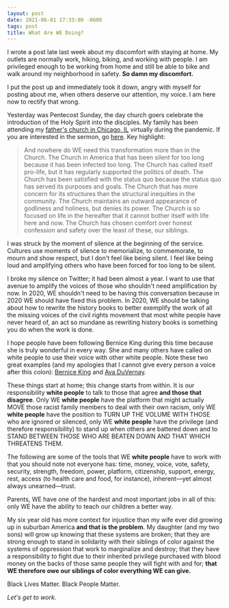 ```yaml
---
layout: post
date: 2021-06-01 17:33:00 -0600
tags: post
title: What Are WE Doing?
---
```


I wrote a post late last week about my discomfort with staying at home. My outlets are normally work, hiking, biking, and working with people. I am privileged enough to be working from home and still be able to bike and walk around my neighborhood in safety. **So damn my discomfort.**

I put the post up and immediately took it down, angry with myself for posting about me, when others deserve our attention, my voice. I am here now to rectify that wrong.

Yesterday was Pentecost Sunday, the day church goers celebrate the introduction of the Holy Spirit into the disciples. My family has been attending my [father's church in Chicago, IL](http://kimballavenuechurch.org) virtually during the pandemic. If you are interested in the sermon, go [here](https://kimballavenews.wordpress.com/2020/05/31/we-need-pentecost-again/). Key highlight:
> And nowhere do WE need this transformation more than in the Church. The Church in America that has been silent for too long because it has been infected too long. The Church has called itself pro-life, but it has regularly supported the politics of death. The Church has been satisfied with the status quo because the status quo has served its purposes and goals. The Church that has more concern for its structures than the structural inequities in the community. The Church maintains an outward appearance of godliness and holiness, but denies its power. The Church is so focused on life in the hereafter that it cannot bother itself with life here and now. The Church has chosen comfort over honest confession and safety over the least of these, our siblings.

I was struck by the moment of silence at the beginning of the service. Cultures use moments of silence to memorialize, to commemorate, to mourn and show respect, but I don't feel like being silent. I feel like being loud and amplifying others who have been forced for too long to be silent.

I broke my silence on Twitter; it had been almost a year. I want to use that avenue to amplify the voices of those who shouldn't need amplification by now. In 2020, WE shouldn't need to be having this conversation because in 2020 WE should have fixed this problem. In 2020, WE should be talking about how to rewrite the history books to better exemplify the work of all the missing voices of the civil rights movement that most white people have never heard of, an act so mundane as rewriting history books is something you do when the work is done.

I hope people have been following Bernice King during this time because she is truly wonderful in every way. She and many others have called on white people to use their voice with other white people. Note these two great examples (and my apologies that I cannot give every person a voice after this colon): [Bernice King](https://twitter.com/BerniceKing/status/1266383557267611649?s=20) and [Ava DuVernay](https://twitter.com/ava/status/1266948036653015041).

These things start at home; this change starts from within. It is our responsibility **white people** to talk to those that agree **and those that disagree**. Only WE **white people** have the platform that might actually MOVE those racist family members to deal with their own racism, only WE **white people** have the position to TURN UP THE VOLUME WITH THOSE who are ignored or silenced, only WE **white people** have the privilege (and therefore responsibility) to stand up when others are battered down and to STAND BETWEEN THOSE WHO ARE BEATEN DOWN AND THAT WHICH THREATENS THEM.

The following are some of the tools that WE **white people** have to work with that you should note not everyone has: time, money, voice, vote, safety, security, strength, freedom, power, platform, citizenship, support, energy, rest, access (to health care and food, for instance), inherent—yet almost always unearned—trust.

Parents, WE have one of the hardest and most important jobs in all of this: only WE have the ability to teach our children a better way.

My six year old has more context for injustice than my wife ever did growing up in suburban America **and that is the problem**. My daughter (and my two sons) will grow up knowing that these systems are broken; that they are strong enough to stand in solidarity with their siblings of color against the systems of oppression that work to marginalize and destroy; that they have a responsibility to fight due to their inherited privilege purchased with blood money on the backs of those same people they will fight with and for; **that WE therefore owe our siblings of color everything WE can give.**

Black Lives Matter. Black People Matter.

*Let's get to work.*
